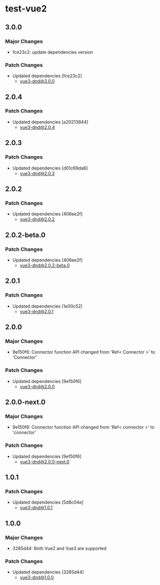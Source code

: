 # test-vue2

## 3.0.0

### Major Changes

- fce23c2: update dependencies version

### Patch Changes

- Updated dependencies [fce23c2]
  - vue3-dnd@3.0.0

## 2.0.4

### Patch Changes

- Updated dependencies [a20213844]
  - vue3-dnd@2.0.4

## 2.0.3

### Patch Changes

- Updated dependencies [d01c69da6]
  - vue3-dnd@2.0.3

## 2.0.2

### Patch Changes

- Updated dependencies [406ee2f]
  - vue3-dnd@2.0.2

## 2.0.2-beta.0

### Patch Changes

- Updated dependencies [406ee2f]
  - vue3-dnd@2.0.2-beta.0

## 2.0.1

### Patch Changes

- Updated dependencies [1e00c52]
  - vue3-dnd@2.0.1

## 2.0.0

### Major Changes

- 9e150f6: Connector function API changed from 'Ref< Connector >' to 'Connector'

### Patch Changes

- Updated dependencies [9e150f6]
  - vue3-dnd@2.0.0

## 2.0.0-next.0

### Major Changes

- 9e150f6: Connector function API changed from 'Ref< connector >' to 'connector'

### Patch Changes

- Updated dependencies [9e150f6]
  - vue3-dnd@2.0.0-next.0

## 1.0.1

### Patch Changes

- Updated dependencies [5d8c04e]
  - vue3-dnd@1.0.1

## 1.0.0

### Major Changes

- 3285d44: Both Vue2 and Vue3 are supported

### Patch Changes

- Updated dependencies [3285d44]
  - vue3-dnd@1.0.0
